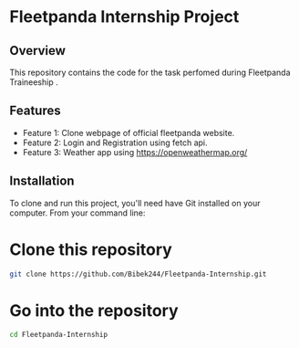 # Fleetpanda Internship Project

## Overview

This repository contains the code for the task perfomed during Fleetpanda Traineeship . 

## Features

- Feature 1: Clone webpage of official fleetpanda website.
- Feature 2: Login and Registration using fetch api.
- Feature 3: Weather app using https://openweathermap.org/

## Installation

To clone and run this project, you'll need have Git installed on your computer. From your command line:

# Clone this repository
```bash
git clone https://github.com/Bibek244/Fleetpanda-Internship.git
```
# Go into the repository
```bash
cd Fleetpanda-Internship
```
